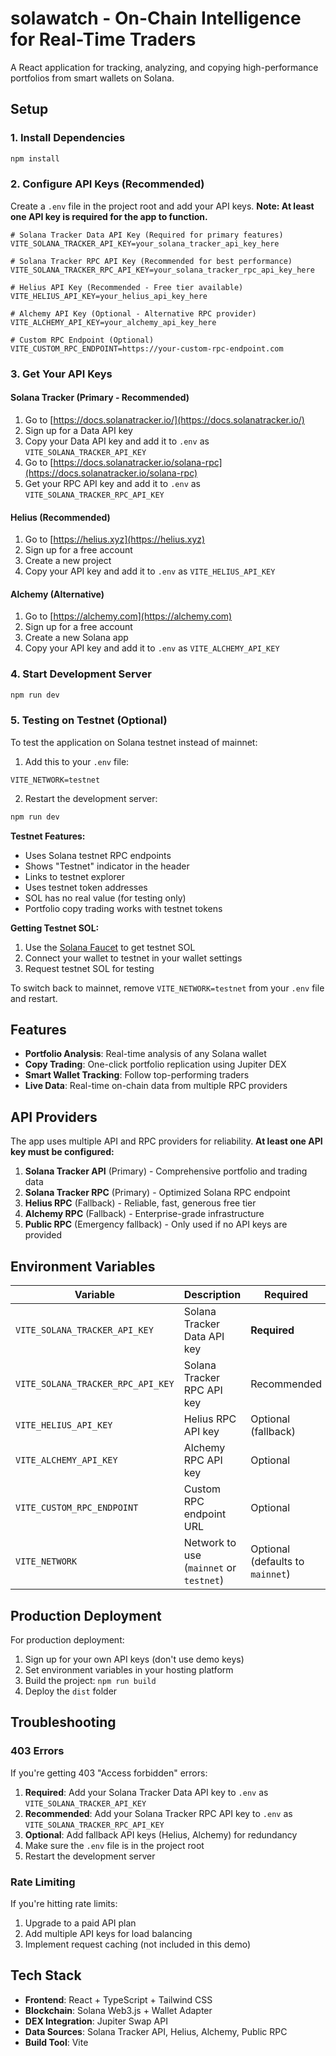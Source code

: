 # solawatch - On-Chain Intelligence for Real-Time Traders

A React application for tracking, analyzing, and copying high-performance portfolios from smart wallets on Solana.

## Setup

### 1. Install Dependencies
```bash
npm install
```

### 2. Configure API Keys (Recommended)

Create a `.env` file in the project root and add your API keys. **Note: At least one API key is required for the app to function.**

```env
# Solana Tracker Data API Key (Required for primary features)
VITE_SOLANA_TRACKER_API_KEY=your_solana_tracker_api_key_here

# Solana Tracker RPC API Key (Recommended for best performance)
VITE_SOLANA_TRACKER_RPC_API_KEY=your_solana_tracker_rpc_api_key_here

# Helius API Key (Recommended - Free tier available)
VITE_HELIUS_API_KEY=your_helius_api_key_here

# Alchemy API Key (Optional - Alternative RPC provider)
VITE_ALCHEMY_API_KEY=your_alchemy_api_key_here

# Custom RPC Endpoint (Optional)
VITE_CUSTOM_RPC_ENDPOINT=https://your-custom-rpc-endpoint.com
```

### 3. Get Your API Keys

#### Solana Tracker (Primary - Recommended)
1. Go to [https://docs.solanatracker.io/](https://docs.solanatracker.io/)
2. Sign up for a Data API key
3. Copy your Data API key and add it to `.env` as `VITE_SOLANA_TRACKER_API_KEY`
4. Go to [https://docs.solanatracker.io/solana-rpc](https://docs.solanatracker.io/solana-rpc)
5. Get your RPC API key and add it to `.env` as `VITE_SOLANA_TRACKER_RPC_API_KEY`

#### Helius (Recommended)
1. Go to [https://helius.xyz](https://helius.xyz)
2. Sign up for a free account
3. Create a new project
4. Copy your API key and add it to `.env` as `VITE_HELIUS_API_KEY`

#### Alchemy (Alternative)
1. Go to [https://alchemy.com](https://alchemy.com)
2. Sign up for a free account
3. Create a new Solana app
4. Copy your API key and add it to `.env` as `VITE_ALCHEMY_API_KEY`

### 4. Start Development Server
```bash
npm run dev
```

### 5. Testing on Testnet (Optional)

To test the application on Solana testnet instead of mainnet:

1. Add this to your `.env` file:
```env
VITE_NETWORK=testnet
```

2. Restart the development server:
```bash
npm run dev
```

**Testnet Features:**
- Uses Solana testnet RPC endpoints
- Shows "Testnet" indicator in the header
- Links to testnet explorer
- Uses testnet token addresses
- SOL has no real value (for testing only)
- Portfolio copy trading works with testnet tokens

**Getting Testnet SOL:**
1. Use the [Solana Faucet](https://faucet.solana.com/) to get testnet SOL
2. Connect your wallet to testnet in your wallet settings
3. Request testnet SOL for testing

To switch back to mainnet, remove `VITE_NETWORK=testnet` from your `.env` file and restart.

## Features

- **Portfolio Analysis**: Real-time analysis of any Solana wallet
- **Copy Trading**: One-click portfolio replication using Jupiter DEX
- **Smart Wallet Tracking**: Follow top-performing traders
- **Live Data**: Real-time on-chain data from multiple RPC providers

## API Providers

The app uses multiple API and RPC providers for reliability. **At least one API key must be configured:**

1. **Solana Tracker API** (Primary) - Comprehensive portfolio and trading data
2. **Solana Tracker RPC** (Primary) - Optimized Solana RPC endpoint
3. **Helius RPC** (Fallback) - Reliable, fast, generous free tier
4. **Alchemy RPC** (Fallback) - Enterprise-grade infrastructure
5. **Public RPC** (Emergency fallback) - Only used if no API keys are provided

## Environment Variables

| Variable | Description | Required |
|----------|-------------|----------|
| `VITE_SOLANA_TRACKER_API_KEY` | Solana Tracker Data API key | **Required** |
| `VITE_SOLANA_TRACKER_RPC_API_KEY` | Solana Tracker RPC API key | Recommended |
| `VITE_HELIUS_API_KEY` | Helius RPC API key | Optional (fallback) |
| `VITE_ALCHEMY_API_KEY` | Alchemy RPC API key | Optional |
| `VITE_CUSTOM_RPC_ENDPOINT` | Custom RPC endpoint URL | Optional |
| `VITE_NETWORK` | Network to use (`mainnet` or `testnet`) | Optional (defaults to `mainnet`) |

## Production Deployment

For production deployment:

1. Sign up for your own API keys (don't use demo keys)
2. Set environment variables in your hosting platform
3. Build the project: `npm run build`
4. Deploy the `dist` folder

## Troubleshooting

### 403 Errors
If you're getting 403 "Access forbidden" errors:
1. **Required**: Add your Solana Tracker Data API key to `.env` as `VITE_SOLANA_TRACKER_API_KEY`
2. **Recommended**: Add your Solana Tracker RPC API key to `.env` as `VITE_SOLANA_TRACKER_RPC_API_KEY`
3. **Optional**: Add fallback API keys (Helius, Alchemy) for redundancy
4. Make sure the `.env` file is in the project root
5. Restart the development server

### Rate Limiting
If you're hitting rate limits:
1. Upgrade to a paid API plan
2. Add multiple API keys for load balancing
3. Implement request caching (not included in this demo)

## Tech Stack

- **Frontend**: React + TypeScript + Tailwind CSS
- **Blockchain**: Solana Web3.js + Wallet Adapter
- **DEX Integration**: Jupiter Swap API
- **Data Sources**: Solana Tracker API, Helius, Alchemy, Public RPC
- **Build Tool**: Vite